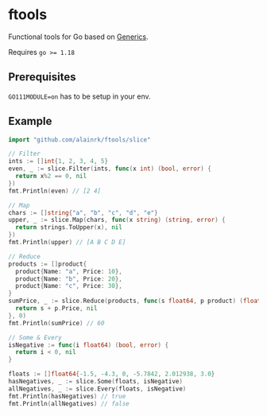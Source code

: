 # ftools

Functional tools for Go based on [Generics](https://go.dev/blog/intro-generics).

Requires `go >= 1.18`

## Prerequisites
`GO111MODULE=on` has to be setup in your env.

## Example
```go
import "github.com/alainrk/ftools/slice"

// Filter
ints := []int{1, 2, 3, 4, 5}
even, _ := slice.Filter(ints, func(x int) (bool, error) {
  return x%2 == 0, nil
})
fmt.Println(even) // [2 4]

// Map
chars := []string{"a", "b", "c", "d", "e"}
upper, _ := slice.Map(chars, func(x string) (string, error) {
  return strings.ToUpper(x), nil
})
fmt.Println(upper) // [A B C D E]

// Reduce
products := []product{
  product{Name: "a", Price: 10},
  product{Name: "b", Price: 20},
  product{Name: "c", Price: 30},
}
sumPrice, _ := slice.Reduce(products, func(s float64, p product) (float64, error) {
  return s + p.Price, nil
}, 0)
fmt.Println(sumPrice) // 60

// Some & Every
isNegative := func(i float64) (bool, error) {
  return i < 0, nil
}

floats := []float64{-1.5, -4.3, 0, -5.7842, 2.012938, 3.0}
hasNegatives, _ := slice.Some(floats, isNegative)
allNegatives, _ := slice.Every(floats, isNegative)
fmt.Println(hasNegatives) // true
fmt.Println(allNegatives) // false
```